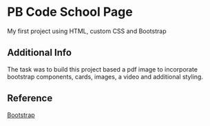 # PB Code School Page
My first project using HTML, custom CSS and Bootstrap

## Additional Info
The task was to build this project based a pdf image to incorporate bootstrap components, cards, images, a video and additional styling.

## Reference
[Bootstrap](https://getbootstrap.com/)
